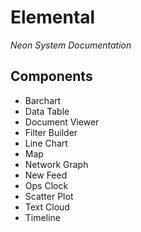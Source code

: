 # Elemental
_Neon System Documentation_

## Components
- Barchart
- Data Table
- Document Viewer
- Filter Builder
- Line Chart
- Map
- Network Graph
- New Feed
- Ops Clock
- Scatter Plot
- Text Cloud
- Timeline
